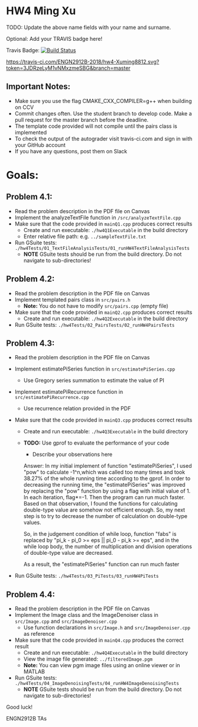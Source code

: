 # HW4 Ming Xu

TODO: Update the above name fields with your name and surname.

Optional: Add your TRAVIS badge here!

Travis Badge:
[![Build Status](https://travis-ci.com/ENGN2912B-2018/hw4-Xuming8812.svg?token=3JDRzeLyM1vNMxzmeSBG&branch=master)](https://travis-ci.com/ENGN2912B-2018/hw4-Xuming8812)

https://travis-ci.com/ENGN2912B-2018/hw4-Xuming8812.svg?token=3JDRzeLyM1vNMxzmeSBG&branch=master

## Important Notes:
* Make sure you use the flag CMAKE_CXX_COMPILER=g++ when building on CCV
* Commit changes often. Use the student branch to develop code. Make a pull request for the master branch before the deadline.
* The template code provided will not compile until the pairs class is implemented
* To check the output of the autograder visit travis-ci.com and sign in with your GitHub account
* If you have any questions, post them on Slack

# Goals:

## Problem 4.1:
* Read the problem description in the PDF file on Canvas
* Implement the analyzeTextFile function in `/src/analyzeTextFile.cpp`
* Make sure that the code provided in `mainQ1.cpp` produces correct results
  - Create and run executable: `./hw4Q1Executable` in the build directory
  - Enter relative file path: e.g. `../sampleTextFile.txt`
* Run GSuite tests: `./hw4Tests/01_TextFileAnalysisTests/01_runHW4TextFileAnalysisTests`
  - **NOTE** GSuite tests should be run from the build directory. Do not navigate to sub-directories!

## Problem 4.2:
* Read the problem description in the PDF file on Canvas
* Implement templated pairs class in `src/pairs.h`
  - **Note:** You do not have to modify `src/pairs.cpp` (empty file)
* Make sure that the code provided in `mainQ2.cpp` produces correct results
  - Create and run executable: `./hw4Q2Executable` in the build directory
* Run GSuite tests: `./hw4Tests/02_PairsTests/02_runHW4PairsTests`

## Problem 4.3:
* Read the problem description in the PDF file on Canvas
* Implement estimatePiSeries function in `src/estimatePiSeries.cpp`
  - Use Gregory series summation to estimate the value of PI
* Implement estimatePiRecurrence function in `src/estimatePiRecurrence.cpp`
  - Use recurrence relation provided in the PDF
* Make sure that the code provided in `mainQ3.cpp` produces correct results
  - Create and run executable: `./hw4Q3Executable` in the build directory
  - **TODO:** Use gprof to evaluate the performance of your code
    - Describe your observations here
    
    Answer: In my initial implement of function "estimatePiSeries", I used "pow" to calculate -1^n,which was called too many times and took 38.27% of the whole running time according to the gprof. In order to decreasing the running time, the "estimatePiSeries" was improved by replacing the "pow" function by using a flag with initial value of 1. In each iteration, flag*=-1. Then the program can run much faster. Based on that observation, I found the functions for calculating double-type value are somehow not efficient enough. So, my next step is to try to decrease the number of calculation on double-type values.
    
    So, in the judgement condition of while loop, function "fabs" is replaced by "pi_k - pi_0 >= eps || pi_0 - pi_k >= eps", and in the while loop body, the number of multiplication and division operations of double-type value are decreased. 
    
    As a result, the "estimatePiSeries" function can run much faster
   
* Run GSuite tests: `./hw4Tests/03_PiTests/03_runHW4PiTests`

## Problem 4.4:
* Read the problem description in the PDF file on Canvas
* Implement the Image class and the ImageDenoiser class in `src/Image.cpp` and `src/ImageDenoiser.cpp`
  - Use function declarations in `src/Image.h` and `src/ImageDenoiser.cpp` as reference
* Make sure that the code provided in `mainQ4.cpp` produces the correct result
  - Create and run executable: `./hw4Q4Executable` in the build directory
  - View the image file generated: `../filteredImage.pgm`
  - **Note:** You can view pgm image files using an online viewer or in MATLAB
* Run GSuite tests: `./hw4Tests/04_ImageDenoisingTests/04_runHW4ImageDenoisingTests`
  - **NOTE** GSuite tests should be run from the build directory. Do not navigate to sub-directories!
  
Good luck!

ENGN2912B TAs
